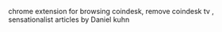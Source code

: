 chrome extension for browsing coindesk,
remove coindesk tv , sensationalist articles by Daniel kuhn


